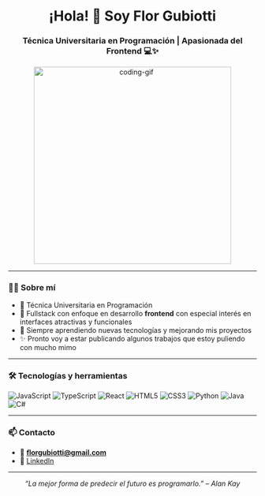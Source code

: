 <h1 align="center">¡Hola! 👋 Soy Flor Gubiotti</h1>
<h3 align="center">Técnica Universitaria en Programación | Apasionada del Frontend 💻✨</h3>

<p align="center">
  <img src="https://media.giphy.com/media/qgQUggAC3Pfv687qPC/giphy.gif" width="400" alt="coding-gif"/>
</p>

---

### 💁‍♀️ Sobre mí

- 🧠 Técnica Universitaria en Programación  
- 🎯 Fullstack con enfoque en desarrollo **frontend** con especial interés en interfaces atractivas y funcionales  
- 🌱 Siempre aprendiendo nuevas tecnologías y mejorando mis proyectos  
- ✨ Pronto voy a estar publicando algunos trabajos que estoy puliendo con mucho mimo

---

### 🛠️ Tecnologías y herramientas

![JavaScript](https://img.shields.io/badge/-JavaScript-F7DF1E?logo=javascript&logoColor=000)
![TypeScript](https://img.shields.io/badge/-TypeScript-3178C6?logo=typescript&logoColor=fff)
![React](https://img.shields.io/badge/-React-61DAFB?logo=react&logoColor=000)
![HTML5](https://img.shields.io/badge/-HTML5-E34F26?logo=html5&logoColor=fff)
![CSS3](https://img.shields.io/badge/-CSS3-1572B6?logo=css3&logoColor=fff)
![Python](https://img.shields.io/badge/-Python-3776AB?logo=python&logoColor=fff)
![Java](https://img.shields.io/badge/-Java-007396?logo=java&logoColor=fff)
![C#](https://img.shields.io/badge/-C%23-239120?logo=c-sharp&logoColor=fff)

---

### 📫 Contacto

- 📧 **florgubiotti@gmail.com**  
- 💼 [LinkedIn](https://www.linkedin.com/in/flor-gubiotti-652181262/) 

---

<p align="center"><i>“La mejor forma de predecir el futuro es programarlo.” – Alan Kay</i></p>
